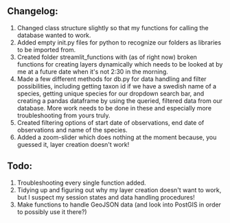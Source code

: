 
## Changelog:

1. Changed class structure slightly so that my functions for calling the database wanted to work.
2. Added empty init.py files for python to recognize our folders as libraries to be imported from.
3. Created folder streamlit_functions with (as of right now) broken functions for creating layers dynamically which needs to be looked at by me at a future date when it's not 2:30 in the morning.
4. Made a few different methods for db.py for data handling and filter possibilities, including getting taxon id if we have a swedish name of a species, getting unique species for our dropdown search bar, and creating a pandas dataframe by using the queried, filtered data from our database. More work needs to be done in these and especially more troubleshooting from yours truly.
5. Created filtering options of start date of observations, end date of observations and name of the species.
6. Added a zoom-slider which does nothing at the moment because, you guessed it, layer creation doesn't work!

## Todo:
1. Troubleshooting every single function added.
2. Tidying up and figuring out why my layer creation doesn't want to work, but I suspect my session states and data handling procedures!
3. Make functions to handle GeoJSON data (and look into PostGIS in order to possibly use it there?)

